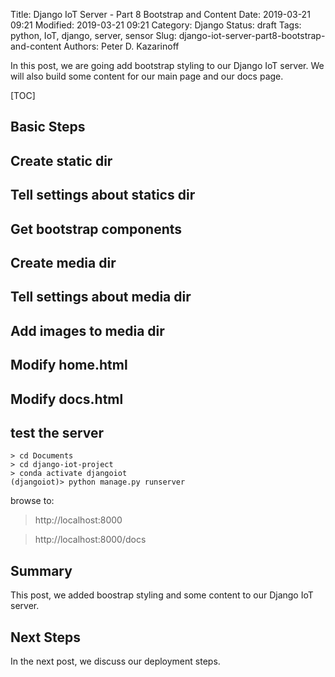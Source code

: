 Title: Django IoT Server - Part 8 Bootstrap and Content
Date: 2019-03-21 09:21
Modified: 2019-03-21 09:21
Category: Django
Status: draft
Tags: python, IoT, django, server, sensor
Slug: django-iot-server-part8-bootstrap-and-content
Authors: Peter D. Kazarinoff

In this post, we are going add bootstrap styling to our Django IoT server. We will also build some content for our main page and our docs page.

[TOC]

## Basic Steps

## Create static dir

## Tell settings about statics dir

## Get bootstrap components

## Create media dir

## Tell settings about media dir

## Add images to media dir

## Modify home.html

## Modify docs.html

## test the server

```text
> cd Documents
> cd django-iot-project
> conda activate djangoiot
(djangoiot)> python manage.py runserver
```

browse to:

 > http://localhost:8000

 > http://localhost:8000/docs


## Summary

This post, we added boostrap styling and some content to our Django IoT server.

## Next Steps

In the next post, we discuss our deployment steps.
